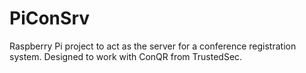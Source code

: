 # PiConSrv
Raspberry Pi project to act as the server for a conference registration system. Designed to work with ConQR from TrustedSec.
